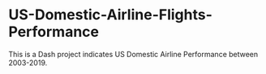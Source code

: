 # US-Domestic-Airline-Flights-Performance
This is a Dash project indicates US Domestic Airline Performance between 2003-2019.
